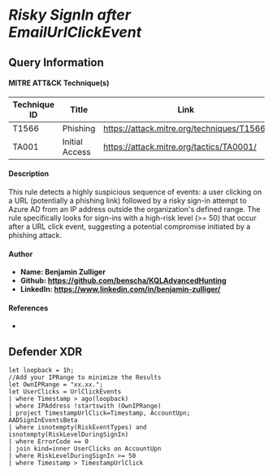 # *Risky SignIn after EmailUrlClickEvent*

## Query Information

#### MITRE ATT&CK Technique(s)

| Technique ID | Title    | Link    |
| ---  | --- | --- |
| T1566 | Phishing | https://attack.mitre.org/techniques/T1566/ |
| TA001 | Initial Access | https://attack.mitre.org/tactics/TA0001/ |

#### Description
This rule detects a highly suspicious sequence of events: a user clicking on a URL (potentially a phishing link) followed by a risky sign-in attempt to Azure AD from an IP address outside the organization's defined range. The rule specifically looks for sign-ins with a high-risk level (>= 50) that occur after a URL click event, suggesting a potential compromise initiated by a phishing attack.

#### Author <Optional>
- **Name: Benjamin Zulliger**
- **Github: https://github.com/benscha/KQLAdvancedHunting**
- **LinkedIn: https://www.linkedin.com/in/benjamin-zulliger/**

#### References
- 

## Defender XDR
```KQL
let loopback = 1h;
//Add your IPRange to minimize the Results
let OwnIPRange = "xx.xx.";
let UserClicks = UrlClickEvents
| where Timestamp > ago(loopback)
| where IPAddress !startswith (OwnIPRange)
| project TimestampUrlClick=Timestamp, AccountUpn;
AADSignInEventsBeta
| where isnotempty(RiskEventTypes) and isnotempty(RiskLevelDuringSignIn) 
| where ErrorCode == 0 
| join kind=inner UserClicks on AccountUpn
| where RiskLevelDuringSignIn >= 50
| where Timestamp > TimestampUrlClick
```
